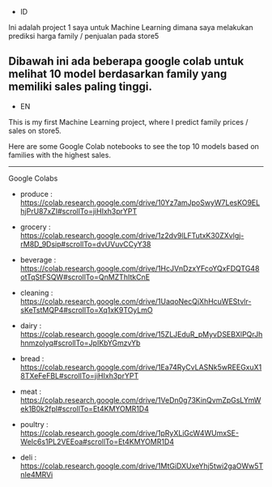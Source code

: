 - ID

Ini adalah project 1 saya untuk Machine Learning dimana saya melakukan prediksi harga family / penjualan pada store5

Dibawah ini ada beberapa google colab untuk melihat 10 model berdasarkan family yang memiliki sales paling tinggi.
---

- EN

This is my first Machine Learning project, where I predict family prices / sales on store5. 

Here are some Google Colab notebooks to see the top 10 models based on families with the highest sales.

---

Google Colabs

- produce : https://colab.research.google.com/drive/10Yz7amJpoSwyW7LesKO9ELhjPrU87xZI#scrollTo=jiHIxh3prYPT

- grocery : https://colab.research.google.com/drive/1z2dv9lLFTutxK30ZXvlgj-rM8D_9Dsip#scrollTo=dvUVuvCCyY38

- beverage : https://colab.research.google.com/drive/1HcJVnDzxYFcoYQxFDQTG48otTqStFSQW#scrollTo=QnMZThItkCnE

- cleaning : https://colab.research.google.com/drive/1UaqoNecQjXhHcuWEStvlr-sKeTstMQP4#scrollTo=Xq1xK9TOyLmO

- dairy : https://colab.research.google.com/drive/15ZLJEduR_pMyvDSEBXlPQrJhhnmzoIyq#scrollTo=JpIKbYGmzvYb

- bread : https://colab.research.google.com/drive/1Ea74RyCvLASNk5wREEGxuX18TXeFeFBL#scrollTo=jiHIxh3prYPT

- meat : https://colab.research.google.com/drive/1VeDn0g73KinQvmZpGsLYmWek1B0k2fpI#scrollTo=Et4KMYOMR1D4

- poultry : https://colab.research.google.com/drive/1pRyXLiGcW4WUmxSE-WeIc6s1PL2VEEoa#scrollTo=Et4KMYOMR1D4

- deli : https://colab.research.google.com/drive/1MtGiDXUxeYhj5twi2gaOWw5TnIe4MRVi



